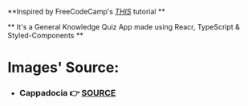 **Inspired by FreeCodeCamp's _[THIS](https://youtu.be/F2JCjVSZlG0)_ tutorial **

** It's a General Knowledge Quiz App made using Reacr, TypeScript & Styled-Components **

# Images' Source:

- ### Cappadocia 👉 **[SOURCE](https://unsplash.com/photos/0ASU0LSWp6g)**
